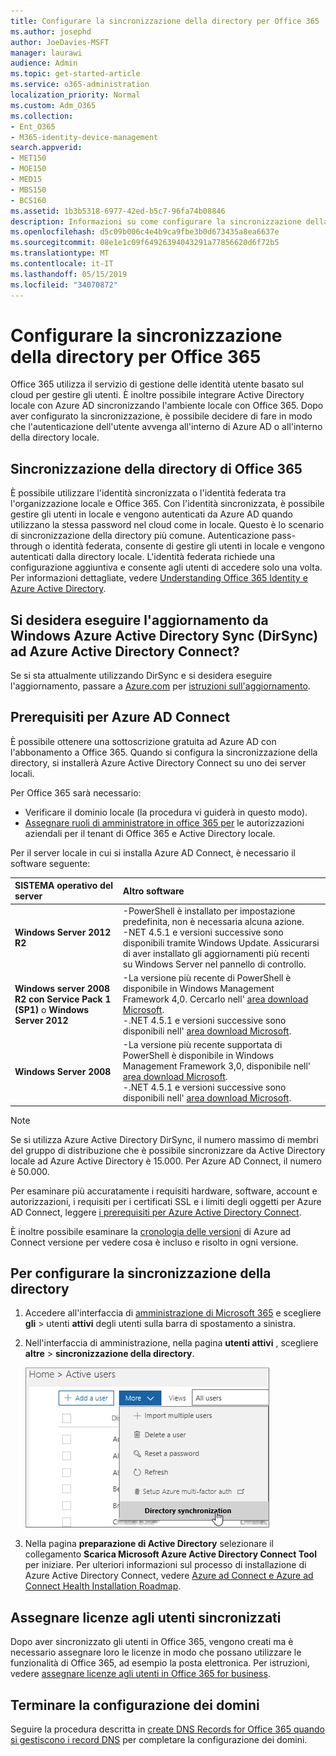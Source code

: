 ```yaml
---
title: Configurare la sincronizzazione della directory per Office 365
ms.author: josephd
author: JoeDavies-MSFT
manager: laurawi
audience: Admin
ms.topic: get-started-article
ms.service: o365-administration
localization_priority: Normal
ms.custom: Adm_O365
ms.collection:
- Ent_O365
- M365-identity-device-management
search.appverid:
- MET150
- MOE150
- MED15
- MBS150
- BCS160
ms.assetid: 1b3b5318-6977-42ed-b5c7-96fa74b08846
description: Informazioni su come configurare la sincronizzazione della directory tra Office 365 e Active Directory locale.
ms.openlocfilehash: d5c09b006c4e4b9ca9fbe3b0d673435a8ea6637e
ms.sourcegitcommit: 08e1e1c09f64926394043291a77856620d6f72b5
ms.translationtype: MT
ms.contentlocale: it-IT
ms.lasthandoff: 05/15/2019
ms.locfileid: "34070872"
---
```

# <a name="set-up-directory-synchronization-for-office-365"></a>Configurare la sincronizzazione della directory per Office 365

Office 365 utilizza il servizio di gestione delle identità utente basato sul cloud per gestire gli utenti. È inoltre possibile integrare Active Directory locale con Azure AD sincronizzando l'ambiente locale con Office 365. Dopo aver configurato la sincronizzazione, è possibile decidere di fare in modo che l'autenticazione dell'utente avvenga all'interno di Azure AD o all'interno della directory locale.
  
## <a name="office-365-directory-synchronization"></a>Sincronizzazione della directory di Office 365

È possibile utilizzare l'identità sincronizzata o l'identità federata tra l'organizzazione locale e Office 365. Con l'identità sincronizzata, è possibile gestire gli utenti in locale e vengono autenticati da Azure AD quando utilizzano la stessa password nel cloud come in locale. Questo è lo scenario di sincronizzazione della directory più comune. Autenticazione pass-through o identità federata, consente di gestire gli utenti in locale e vengono autenticati dalla directory locale. L'identità federata richiede una configurazione aggiuntiva e consente agli utenti di accedere solo una volta. Per informazioni dettagliate, vedere [Understanding Office 365 Identity e Azure Active Directory](about-office-365-identity.md).
  
## <a name="want-to-upgrade-from-windows-azure-active-directory-sync-dirsync-to-azure-active-directory-connect"></a>Si desidera eseguire l'aggiornamento da Windows Azure Active Directory Sync (DirSync) ad Azure Active Directory Connect?

Se si sta attualmente utilizzando DirSync e si desidera eseguire l'aggiornamento, passare a [Azure.com](https://azure.com) per [istruzioni sull'aggiornamento](https://go.microsoft.com/fwlink/p/?LinkId=733240).
  
## <a name="prerequisites-for-azure-ad-connect"></a>Prerequisiti per Azure AD Connect

È possibile ottenere una sottoscrizione gratuita ad Azure AD con l'abbonamento a Office 365. Quando si configura la sincronizzazione della directory, si installerà Azure Active Directory Connect su uno dei server locali.
  
Per Office 365 sarà necessario:
  
- Verificare il dominio locale (la procedura vi guiderà in questo modo).
- [Assegnare ruoli di amministratore in office 365 per](https://support.office.com/article/EAC4D046-1AFD-4F1A-85FC-8219C79E1504) le autorizzazioni aziendali per il tenant di Office 365 e Active Directory locale.

Per il server locale in cui si installa Azure AD Connect, è necessario il software seguente:
  
|**SISTEMA operativo del server**|**Altro software**|
|:-----|:-----|
|**Windows Server 2012 R2** | -PowerShell è installato per impostazione predefinita, non è necessaria alcuna azione.  <br> -NET 4.5.1 e versioni successive sono disponibili tramite Windows Update. Assicurarsi di aver installato gli aggiornamenti più recenti su Windows Server nel pannello di controllo. |
|**Windows server 2008 R2 con Service Pack 1 (SP1)** o **Windows Server 2012** | -La versione più recente di PowerShell è disponibile in Windows Management Framework 4,0. Cercarlo nell' [area download Microsoft](https://go.microsoft.com/fwlink/p/?LinkId=717996).  <br> -.NET 4.5.1 e versioni successive sono disponibili nell' [area download Microsoft](https://go.microsoft.com/fwlink/p/?LinkId=717996). |
|**Windows Server 2008** | -La versione più recente supportata di PowerShell è disponibile in Windows Management Framework 3,0, disponibile nell' [area download Microsoft](https://go.microsoft.com/fwlink/p/?LinkId=717996).  <br> -.NET 4.5.1 e versioni successive sono disponibili nell' [area download Microsoft](https://go.microsoft.com/fwlink/p/?LinkId=717996). |

> [!NOTE]
> Se si utilizza Azure Active Directory DirSync, il numero massimo di membri del gruppo di distribuzione che è possibile sincronizzare da Active Directory locale ad Azure Active Directory è 15.000. Per Azure AD Connect, il numero è 50.000.
  
Per esaminare più accuratamente i requisiti hardware, software, account e autorizzazioni, i requisiti per i certificati SSL e i limiti degli oggetti per Azure AD Connect, leggere [i prerequisiti per Azure Active Directory Connect](https://docs.microsoft.com/azure/active-directory/hybrid/how-to-connect-install-prerequisites).
  
È inoltre possibile esaminare la [cronologia delle versioni](https://docs.microsoft.com/azure/active-directory/hybrid/reference-connect-version-history) di Azure ad Connect versione per vedere cosa è incluso e risolto in ogni versione.

## <a name="to-set-up-directory-synchronization"></a>Per configurare la sincronizzazione della directory

1. Accedere all'interfaccia di [amministrazione di Microsoft 365](https://admin.microsoft.com) e scegliere **gli** \> utenti **attivi** degli utenti sulla barra di spostamento a sinistra.
2. Nell'interfaccia di amministrazione, nella pagina **utenti attivi** , scegliere **altre** \> **sincronizzazione della directory**.

    ![Nel menu altro, scegliere sincronizzazione directory](media/dc6669e5-c01b-471e-9cdf-04f5d44e1c4b.png)
  
3. Nella pagina **preparazione di Active Directory** selezionare il collegamento **Scarica Microsoft Azure Active Directory Connect Tool** per iniziare. Per ulteriori informazioni sul processo di installazione di Azure Active Directory Connect, vedere [Azure ad Connect e Azure ad Connect Health Installation Roadmap](https://docs.microsoft.com/azure/active-directory/hybrid/how-to-connect-install-roadmap).

## <a name="assign-licenses-to-synchronized-users"></a>Assegnare licenze agli utenti sincronizzati

Dopo aver sincronizzato gli utenti in Office 365, vengono creati ma è necessario assegnare loro le licenze in modo che possano utilizzare le funzionalità di Office 365, ad esempio la posta elettronica. Per istruzioni, vedere [assegnare licenze agli utenti in Office 365 for business](https://support.office.com/article/997596b5-4173-4627-b915-36abac6786dc).

## <a name="finish-setting-up-domains"></a>Terminare la configurazione dei domini

Seguire la procedura descritta in [create DNS Records for Office 365 quando si gestiscono i record DNS](https://support.office.com/article/b0f3fdca-8a80-4e8e-9ef3-61e8a2a9ab23) per completare la configurazione dei domini.